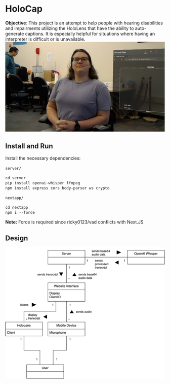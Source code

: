 # HoloCap
**Objective**: This project is an attempt to help people with hearing disabilities and impairments utilizing the HoloLens that have the ability to auto-generate captions. It is especially helpful for situations where having an interpreter is difficult or is unavailable.
![Image 1](docs/20250227_135437_HoloLens.jpg)

## Install and Run
Install the necessary dependencies:

`server/`
```
cd server
pip install openai-whisper ffmpeg
npm install express cors body-parser ws crypto
```

`nextapp/`
```
cd nextapp
npm i --force
```
**Note:** Force is required since ricky0123/vad conflicts with Next.JS

## Design
![Image 2](docs/Domain%20Model.drawio.png)